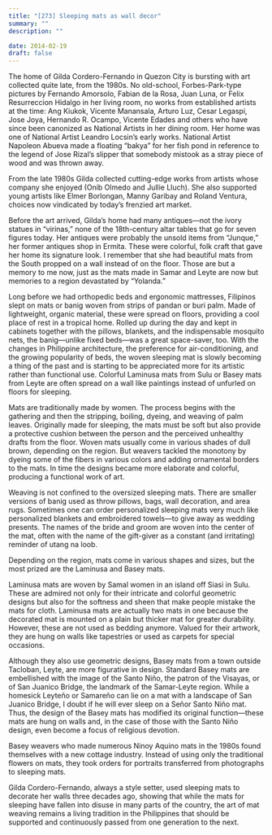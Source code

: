 ```yaml
---
title: "[273] Sleeping mats as wall decor"
summary: ""
description: ""

date: 2014-02-19
draft: false
---
```


The home of Gilda Cordero-Fernando in Quezon City is bursting with art collected quite late, from the 1980s. No old-school, Forbes-Park-type pictures by Fernando Amorsolo, Fabian de la Rosa, Juan Luna, or Felix Resurreccion Hidalgo in her living room, no works from established artists at the time: Ang Kiukok, Vicente Manansala, Arturo Luz, Cesar Legaspi, Jose Joya, Hernando R. Ocampo, Vicente Edades and others who have since been canonized as National Artists in her dining room. Her home was one of National Artist Leandro Locsin’s early works. National Artist Napoleon Abueva made a floating “bakya” for her fish pond in reference to the legend of Jose Rizal’s slipper that somebody mistook as a stray piece of wood and was thrown away.

From the late 1980s Gilda collected cutting-edge works from artists whose company she enjoyed (Onib Olmedo and Jullie Lluch). She also supported young artists like Elmer Borlongan, Manny Garibay and Roland Ventura, choices now vindicated by today’s frenzied art market.

Before the art arrived, Gilda’s home had many antiques—not the ivory statues in “virinas,” none of the 18th-century altar tables that go for seven figures today. Her antiques were probably the unsold items from “Junque,” her former antiques shop in Ermita. These were colorful, folk craft that gave her home its signature look. I remember that she had beautiful mats from the South propped on a wall instead of on the floor. Those are but a memory to me now, just as the mats made in Samar and Leyte are now but memories to a region devastated by “Yolanda.”

Long before we had orthopedic beds and ergonomic mattresses, Filipinos slept on mats or banig  woven from strips of pandan or buri palm. Made of lightweight, organic material, these were spread on floors, providing a cool place of rest in a tropical home. Rolled up during the day and kept in cabinets together with the pillows, blankets, and the indispensable mosquito nets, the banig—unlike fixed beds—was a great space-saver, too. With the changes in Philippine architecture, the preference for air-conditioning, and the growing popularity of beds, the woven sleeping mat is slowly becoming a thing of the past and is starting to be appreciated more for its artistic rather than functional use. Colorful Laminusa mats from Sulu or Basey mats from Leyte are often spread on a wall like paintings instead of unfurled on floors for sleeping.

Mats are traditionally made by women. The process begins with the gathering and then the stripping, boiling, dyeing, and weaving of palm leaves. Originally made for sleeping, the mats must be soft but also provide a protective cushion between the person and the perceived unhealthy drafts from the floor. Woven mats usually come in various shades of dull brown, depending on the region. But weavers tackled the monotony by dyeing some of the fibers in various colors and adding ornamental borders to the mats. In time the designs became more elaborate and colorful, producing a functional work of art.

Weaving is not confined to the oversized sleeping mats. There are smaller versions of banig  used as throw pillows, bags, wall decoration, and area rugs. Sometimes one can order personalized sleeping mats very much like personalized blankets and embroidered towels—to give away as wedding presents. The names of the bride and groom are woven into the center of the mat, often with the name of the gift-giver as a constant (and irritating) reminder of utang na loob.

Depending on the region, mats come in various shapes and sizes, but the most prized are the Laminusa and Basey mats.

Laminusa mats are woven by Samal women in an island off Siasi in Sulu. These are admired not only for their intricate and colorful geometric designs but also for the softness and sheen that make people mistake the mats for cloth. Laminusa mats are actually two mats in one because the decorated mat is mounted on a plain but thicker mat for greater durability. However, these are not used as bedding anymore. Valued for their artwork, they are hung on walls like tapestries or used as carpets for special occasions.

Although they also use geometric designs, Basey mats from a town outside Tacloban, Leyte, are more figurative in design. Standard Basey mats are embellished with the image of the Santo Niño, the patron of the Visayas, or of San Juanico Bridge, the landmark of the Samar-Leyte region. While a homesick Leyteño or Samareño  can lie on a mat with a landscape of San Juanico Bridge, I doubt if he will ever sleep on a Señor Santo Niño mat. Thus, the design of the Basey mats has modified its original function—these mats are hung on walls and, in the case of those with the Santo Niño design, even become a focus of religious devotion.

Basey weavers who made numerous Ninoy Aquino mats in the 1980s found themselves with a new cottage industry. Instead of using only the traditional flowers on mats, they took orders for portraits transferred from photographs to sleeping mats.

Gilda Cordero-Fernando, always a style setter, used sleeping mats to decorate her walls three decades ago, showing that while the mats for sleeping have fallen into disuse in many parts of the country, the art of mat weaving remains a living tradition in the Philippines that should be supported and continuously passed from one generation to the next.
